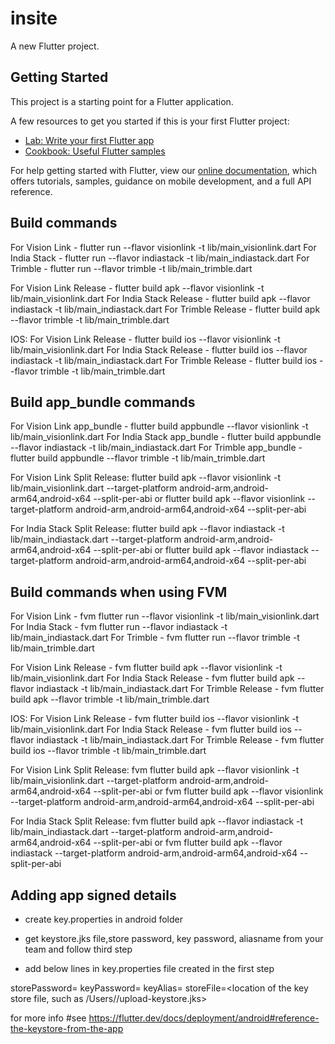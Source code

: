 # insite

A new Flutter project.

## Getting Started

This project is a starting point for a Flutter application.

A few resources to get you started if this is your first Flutter project:

- [Lab: Write your first Flutter app](https://flutter.dev/docs/get-started/codelab)
- [Cookbook: Useful Flutter samples](https://flutter.dev/docs/cookbook)

For help getting started with Flutter, view our
[online documentation](https://flutter.dev/docs), which offers tutorials,
samples, guidance on mobile development, and a full API reference.

## Build commands

For Vision Link - flutter run --flavor visionlink -t lib/main_visionlink.dart
For India Stack - flutter run --flavor indiastack -t lib/main_indiastack.dart
For Trimble - flutter run --flavor trimble -t lib/main_trimble.dart

For Vision Link Release - flutter build apk --flavor visionlink -t lib/main_visionlink.dart
For India Stack Release - flutter build apk --flavor indiastack -t lib/main_indiastack.dart
For Trimble Release - flutter build apk --flavor trimble -t lib/main_trimble.dart

IOS:
For Vision Link Release - flutter build ios --flavor visionlink -t lib/main_visionlink.dart
For India Stack Release - flutter build ios --flavor indiastack -t lib/main_indiastack.dart
For Trimble Release - flutter build ios --flavor trimble -t lib/main_trimble.dart

## Build app_bundle commands

For Vision Link app_bundle - flutter build appbundle --flavor visionlink -t lib/main_visionlink.dart
For India Stack app_bundle - flutter build appbundle --flavor indiastack -t lib/main_indiastack.dart
For Trimble app_bundle - flutter build appbundle --flavor trimble -t lib/main_trimble.dart

For Vision Link Split Release:
flutter build apk --flavor visionlink -t lib/main_visionlink.dart --target-platform android-arm,android-arm64,android-x64 --split-per-abi
        or
flutter build apk --flavor visionlink --target-platform android-arm,android-arm64,android-x64 --split-per-abi

For India Stack Split Release:
flutter build apk --flavor indiastack -t lib/main_indiastack.dart 
--target-platform android-arm,android-arm64,android-x64 --split-per-abi 
        or
flutter build apk --flavor indiastack --target-platform android-arm,android-arm64,android-x64 --split-per-abi

## Build commands when using FVM

For Vision Link - fvm flutter run --flavor visionlink -t lib/main_visionlink.dart
For India Stack - fvm flutter run --flavor indiastack -t lib/main_indiastack.dart
For Trimble - fvm flutter run --flavor trimble -t lib/main_trimble.dart

For Vision Link Release - fvm flutter build apk --flavor visionlink -t lib/main_visionlink.dart
For India Stack Release - fvm flutter build apk --flavor indiastack -t lib/main_indiastack.dart
For Trimble Release - fvm flutter build apk --flavor trimble -t lib/main_trimble.dart

IOS:
For Vision Link Release - fvm flutter build ios --flavor visionlink -t lib/main_visionlink.dart
For India Stack Release - fvm flutter build ios --flavor indiastack -t lib/main_indiastack.dart
For Trimble Release - fvm flutter build ios --flavor trimble -t lib/main_trimble.dart

For Vision Link Split Release:
fvm flutter build apk --flavor visionlink -t lib/main_visionlink.dart --target-platform android-arm,android-arm64,android-x64 --split-per-abi
        or
fvm flutter build apk --flavor visionlink --target-platform android-arm,android-arm64,android-x64 --split-per-abi

For India Stack Split Release:
fvm flutter build apk --flavor indiastack -t lib/main_indiastack.dart 
--target-platform android-arm,android-arm64,android-x64 --split-per-abi 
        or
fvm flutter build apk --flavor indiastack --target-platform android-arm,android-arm64,android-x64 --split-per-abi

## Adding app signed details

- create key.properties in android folder

- get keystore.jks file,store password, key password, aliasname from your team and follow third step

- add below lines in key.properties file created in the first step

storePassword=<storepassword>
keyPassword=<keypassword>
keyAlias=<alias name>
storeFile=<location of the key store file, such as /Users/<user name>/upload-keystore.jks>

for more info #see https://flutter.dev/docs/deployment/android#reference-the-keystore-from-the-app